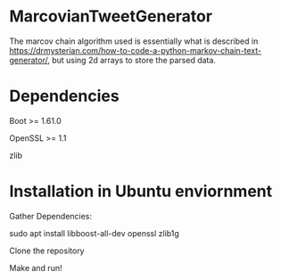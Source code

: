 # MarcovianTweetGenerator

The marcov chain algorithm used is essentially what is described in https://drmysterian.com/how-to-code-a-python-markov-chain-text-generator/, but using 2d arrays to store the parsed data.

# Dependencies
Boot >= 1.61.0

OpenSSL >= 1.1

zlib

# Installation in Ubuntu enviornment
Gather Dependencies:

  sudo apt install libboost-all-dev openssl zlib1g
  
Clone the repository

Make and run!

